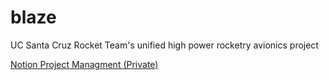 # blaze
UC Santa Cruz Rocket Team's unified high power rocketry avionics project

[Notion Project Managment (Private)](https://ucscrocketry.notion.site/)
